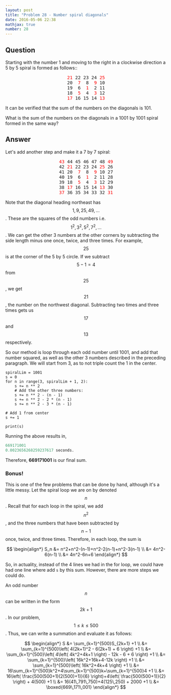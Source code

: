 ```yaml
---
layout: post
title: "Problem 28 - Number spiral diagonals"
date: 2016-05-06 22:38
mathjax: true
number: 28
---
```


## Question

Starting with the number 1 and moving to the right in a clockwise direction a 5 by 5 spiral is formed as follows::

<pre style="text-align:center">
<span style="color:red">21</span> 22 23 24 <span style="color:red">25</span>
20  <span style="color:red">7</span>  8  <span style="color:red">9</span> 10
19  6  <span style="color:red">1</span>  2 11
18  <span style="color:red">5</span>  4  <span style="color:red">3</span> 12
<span style="color:red">17</span> 16 15 14 <span style="color:red">13</span>
</pre>

It can be verified that the sum of the numbers on the diagonals is 101.

What is the sum of the numbers on the diagonals in a 1001 by 1001 spiral formed in the same way?

## Answer

Let's add another step and make it a 7 by 7 spiral:

<pre style="text-align:center">
<span style="color:red">43</span> 44 45 46 47 48 <span style="color:red">49</span>
42 <span style="color:red">21</span> 22 23 24 <span style="color:red">25</span> 26
41 20  <span style="color:red">7</span>  8  <span style="color:red">9</span> 10 27
40 19  6  <span style="color:red">1</span>  2 11 28
39 18  <span style="color:red">5</span>  4  <span style="color:red">3</span> 12 29
38 <span style="color:red">17</span> 16 15 14 <span style="color:red">13</span> 30
<span style="color:red">37</span> 36 35 34 33 32 <span style="color:red">31</span>
</pre>

Note that the diagonal heading northeast has $$1,9,25,49,\dots$$. These are the squares of the odd numbers i.e. $$1^2,3^2,5^2,7^2,\dots$$. We can get the other 3 numbers at the other corners by subtracting the side length minus one once, twice, and three times. For example, $$25$$ is at the corner of the 5 by 5 circle. If we subtract $$5-1=4$$ from $$25$$, we get $$21$$, the number on the northwest diagonal. Subtracting two times and three times gets us $$17$$ and $$13$$ respectively. 

So our method is loop through each odd number until 1001, and add that number squared, as well as the other 3 numbers described in the preceding paragraph. We will start from 3, as to not triple count the 1 in the center.

```
spiralLim = 1001
s = 0
for n in range(3, spiralLim + 1, 2):
    s += n ** 2
    # Add the other three numbers:
    s += n ** 2 - (n - 1)
    s += n ** 2 - 2 * (n - 1)
    s += n ** 2 - 3 * (n - 1)
   
# Add 1 from center
s += 1

print(s)
```

 Running the above results in,

```python
669171001
0.0023656268259237617 seconds.
```

Therefore, **669171001** is our final sum.

### Bonus!

This is one of the few problems that can be done by hand, although it's a little messy. Let the spiral loop we are on by denoted $$n$$. Recall that for each loop in the spiral, we add $$n^2$$, and the three numbers that have been subtracted by $$n-1$$ once, twice, and three times. Therefore, in each loop, the sum is


$$
\begin{align*}
S_n &= n^2+n^2-(n-1)+n^2-2(n-1)+n^2-3(n-1)
\\ &=
4n^2-6(n-1)
\\ &=
4n^2-6n+6
\end{align*}
$$


So, in actuality, instead of the 4 lines we had in the for loop, we could have had one line where add `s` by this sum. However, there are more steps we could do.

An odd number $$n$$ can be written in the form $$2k+1$$. In our problem, $$1\leq k\leq 500$$. Thus, we can write a summation and evaluate it as follows:


$$
\begin{align*}
S &= \sum_{k=1}^{500}S_{2k+1} +1
\\ &=
\sum_{k=1}^{500}\left( 4(2k+1)^2 - 6(2k+1) + 6 \right) +1
\\ &=
\sum_{k=1}^{500}\left( 4\left( 4k^2+4k+1 \right) - 12k - 6 + 6 \right) +1
\\ &=
\sum_{k=1}^{500}\left( 16k^2+16k+4-12k \right) +1
\\ &=
\sum_{k=1}^{500}\left( 16k^2+4k+4 \right) +1
\\ &=
16\sum_{k=1}^{500}k^2+4\sum_{k=1}^{500}k+\sum_{k=1}^{500}4 +1
\\ &=
16\left( \frac{500(500+1)(2(500)+1)}{6} \right)+4\left( \frac{500(500+1)}{2} \right)
	+ 4(500) +1
\\ &=
16(41\,791\,750)+4(125\,250) + 2000 +1
\\ &=
\boxed{669\,171\,001}
\end{align*}
$$
